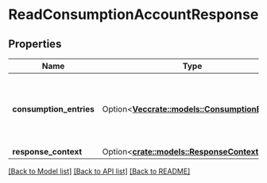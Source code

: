 # ReadConsumptionAccountResponse

## Properties

Name | Type | Description | Notes
------------ | ------------- | ------------- | -------------
**consumption_entries** | Option<[**Vec<crate::models::ConsumptionEntry>**](ConsumptionEntry.md)> | Information about the resources consumed during the specified time period. | [optional]
**response_context** | Option<[**crate::models::ResponseContext**](ResponseContext.md)> |  | [optional]

[[Back to Model list]](../README.md#documentation-for-models) [[Back to API list]](../README.md#documentation-for-api-endpoints) [[Back to README]](../README.md)


